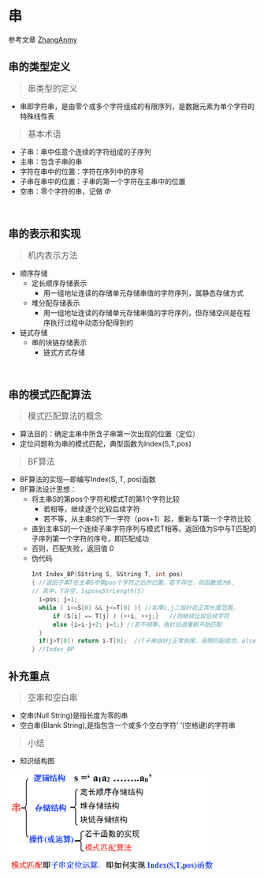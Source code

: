 <link rel=stylesheet href=style.css>

# **串**

参考文章 [ZhangAnmy](https://blog.csdn.net/m0_37568814/article/details/81288756?)

## **串的类型定义**
> <big> 串类型的定义 </big>
  - 串即字符串，是由零个或多个<span class=imp>字符</span>组成的有限序列，是数据元素为单个字符的特殊线性表
> <big> 基本术语 </big>
  - 子串：串中任意个连续的字符组成的子序列
  - 主串：包含子串的串
  - 字符在串中的位置：字符在序列中的序号
  - 子串在串中的位置：子串的第一个字符在主串中的位置
  - 空串：零个字符的串，记做 $\Phi$

<br>

## **串的表示和实现**
> <big> 机内表示方法 </big>
  - 顺序存储
    - 定长顺序存储表示
      - 用一组地址连读的存储单元存储串值的字符序列，属静态存储方式
    - 堆分配存储表示
      - 用一组地址连读的存储单元存储串值的字符序列，但存储空间是在程序执行过程中动态分配得到的
  - 链式存储
    - 串的块链存储表示
      - 链式方式存储

<br>

## **串的模式匹配算法**
> <big> 模式匹配算法的概念 </big>
  - 算法目的：确定主串中所含子串第一次出现的位置（定位）
  - 定位问题称为串的模式匹配，典型函数为Index(S,T,pos)
> <big> BF算法 </big>
  - BF算法的实现—即编写Index(S, T, pos)函数
  - BF算法设计思想：
    - 将主串S的第pos个字符和模式T的第1个字符比较
      - 若相等，继续逐个比较后续字符
      - 若不等，从主串S的下一字符（pos+1）起，重新与T第一个字符比较
    - 直到主串S的一个连续子串字符序列与模式T相等。返回值为S中与T匹配的子序列第一个字符的序号，即匹配成功
    - 否则，匹配失败，返回值 0
    - 伪代码
      ```c++
      Int Index_BP(SString S, SString T, int pos)
      { //返回子串T在主串S中第pos个字符之后的位置。若不存在，则函数值为0.
      // 其中，T非空，1≤pos≤StrLength(S)
        i=pos; j=1;
        while ( i<=S[0] && j<=T[0] ){ //如果i,j二指针在正常长度范围，
            if (S[i] == T[j] ) {++i, ++j;}   //则继续比较后续字符
            else {i=i-j+2; j=1;} //若不相等，指针后退重新开始匹配
        }
        if(j>T[0]) return i-T[0];  //T子串指针j正常到尾，说明匹配成功，else return 0;  否则属于i>S[0]情况，i先到尾就不正常
      } //Index_BP
      ```

## **补充重点**
> <big> 空串和空白串 </big>
  - 空串(Null String)是指长度为零的串
  - 空白串(Blank String),是指包含一个或多个空白字符‘  ’(空格键)的字符串
> <big> 小结 </big>  
  - 知识结构图  
  <img src="picture/串小结.png" height=200px>
  
